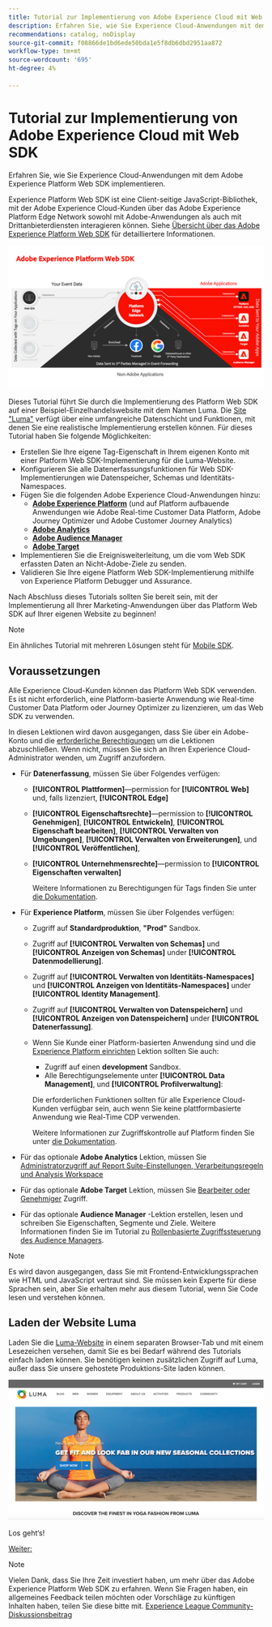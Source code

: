 ```yaml
---
title: Tutorial zur Implementierung von Adobe Experience Cloud mit Web SDK
description: Erfahren Sie, wie Sie Experience Cloud-Anwendungen mit dem Adobe Experience Platform Web SDK implementieren.
recommendations: catalog, noDisplay
source-git-commit: f08866de1bd6ede50bda1e5f8db6dbd2951aa872
workflow-type: tm+mt
source-wordcount: '695'
ht-degree: 4%

---
```


# Tutorial zur Implementierung von Adobe Experience Cloud mit Web SDK

Erfahren Sie, wie Sie Experience Cloud-Anwendungen mit dem Adobe Experience Platform Web SDK implementieren.

Experience Platform Web SDK ist eine Client-seitige JavaScript-Bibliothek, mit der Adobe Experience Cloud-Kunden über das Adobe Experience Platform Edge Network sowohl mit Adobe-Anwendungen als auch mit Drittanbieterdiensten interagieren können. Siehe [Übersicht über das Adobe Experience Platform Web SDK](https://experienceleague.adobe.com/docs/experience-platform/edge/home.html?lang=de) für detailliertere Informationen.

![Experience Platform Web SDK-Architektur](assets/dc-websdk.png)

Dieses Tutorial führt Sie durch die Implementierung des Platform Web SDK auf einer Beispiel-Einzelhandelswebsite mit dem Namen Luma. Die [Site &quot;Luma&quot;](https://luma.enablementadobe.com/content/luma/us/en.html) verfügt über eine umfangreiche Datenschicht und Funktionen, mit denen Sie eine realistische Implementierung erstellen können. Für dieses Tutorial haben Sie folgende Möglichkeiten:

* Erstellen Sie Ihre eigene Tag-Eigenschaft in Ihrem eigenen Konto mit einer Platform Web SDK-Implementierung für die Luma-Website.
* Konfigurieren Sie alle Datenerfassungsfunktionen für Web SDK-Implementierungen wie Datenspeicher, Schemas und Identitäts-Namespaces.
* Fügen Sie die folgenden Adobe Experience Cloud-Anwendungen hinzu:
   * **[Adobe Experience Platform](setup-experience-platform.md)** (und auf Platform aufbauende Anwendungen wie Adobe Real-time Customer Data Platform, Adobe Journey Optimizer und Adobe Customer Journey Analytics)
   * **[Adobe Analytics](setup-analytics.md)**
   * **[Adobe Audience Manager](setup-audience-manager.md)**
   * **[Adobe Target](setup-target.md)**
* Implementieren Sie die Ereignisweiterleitung, um die vom Web SDK erfassten Daten an Nicht-Adobe-Ziele zu senden.
* Validieren Sie Ihre eigene Platform Web SDK-Implementierung mithilfe von Experience Platform Debugger und Assurance.

Nach Abschluss dieses Tutorials sollten Sie bereit sein, mit der Implementierung all Ihrer Marketing-Anwendungen über das Platform Web SDK auf Ihrer eigenen Website zu beginnen!


>[!NOTE]
>
>Ein ähnliches Tutorial mit mehreren Lösungen steht für [Mobile SDK](../tutorial-mobile-sdk/overview.md).

## Voraussetzungen

Alle Experience Cloud-Kunden können das Platform Web SDK verwenden. Es ist nicht erforderlich, eine Platform-basierte Anwendung wie Real-time Customer Data Platform oder Journey Optimizer zu lizenzieren, um das Web SDK zu verwenden.

In diesen Lektionen wird davon ausgegangen, dass Sie über ein Adobe-Konto und die [erforderliche Berechtigungen](configure-permissions.md) um die Lektionen abzuschließen. Wenn nicht, müssen Sie sich an Ihren Experience Cloud-Administrator wenden, um Zugriff anzufordern.

* Für **Datenerfassung**, müssen Sie über Folgendes verfügen:
   * **[!UICONTROL Plattformen]**—permission for **[!UICONTROL Web]** und, falls lizenziert, **[!UICONTROL Edge]**
   * **[!UICONTROL Eigenschaftsrechte]**—permission to **[!UICONTROL Genehmigen]**, **[!UICONTROL Entwickeln]**, **[!UICONTROL Eigenschaft bearbeiten]**, **[!UICONTROL Verwalten von Umgebungen]**, **[!UICONTROL Verwalten von Erweiterungen]**, und **[!UICONTROL Veröffentlichen]**,
   * **[!UICONTROL Unternehmensrechte]**—permission to **[!UICONTROL Eigenschaften verwalten]**

     Weitere Informationen zu Berechtigungen für Tags finden Sie unter [die Dokumentation](https://experienceleague.adobe.com/docs/experience-platform/tags/admin/user-permissions.html?lang=de).

* Für **Experience Platform**, müssen Sie über Folgendes verfügen:

   * Zugriff auf **Standardproduktion**, **&quot;Prod&quot;** Sandbox.
   * Zugriff auf **[!UICONTROL Verwalten von Schemas]** und **[!UICONTROL Anzeigen von Schemas]** under **[!UICONTROL Datenmodellierung]**.
   * Zugriff auf **[!UICONTROL Verwalten von Identitäts-Namespaces]** und **[!UICONTROL Anzeigen von Identitäts-Namespaces]** under **[!UICONTROL Identity Management]**.
   * Zugriff auf **[!UICONTROL Verwalten von Datenspeichern]** und **[!UICONTROL Anzeigen von Datenspeichern]** under **[!UICONTROL Datenerfassung]**.
   * Wenn Sie Kunde einer Platform-basierten Anwendung sind und die [Experience Platform einrichten](setup-experience-platform.md) Lektion sollten Sie auch:
      * Zugriff auf einen **development** Sandbox.
      * Alle Berechtigungselemente unter **[!UICONTROL Data Management]**, und **[!UICONTROL Profilverwaltung]**:

     Die erforderlichen Funktionen sollten für alle Experience Cloud-Kunden verfügbar sein, auch wenn Sie keine plattformbasierte Anwendung wie Real-Time CDP verwenden.

     Weitere Informationen zur Zugriffskontrolle auf Platform finden Sie unter [die Dokumentation](https://experienceleague.adobe.com/docs/experience-platform/access-control/home.html?lang=de).

* Für das optionale **Adobe Analytics** Lektion, müssen Sie [Administratorzugriff auf Report Suite-Einstellungen, Verarbeitungsregeln und Analysis Workspace](https://experienceleague.adobe.com/docs/analytics/admin/admin-console/home.html?lang=de)

* Für das optionale **Adobe Target** Lektion, müssen Sie [Bearbeiter oder Genehmiger](https://experienceleague.adobe.com/docs/target/using/administer/manage-users/enterprise/properties-overview.html#section_8C425E43E5DD4111BBFC734A2B7ABC80) Zugriff.

* Für das optionale **Audience Manager** -Lektion erstellen, lesen und schreiben Sie Eigenschaften, Segmente und Ziele. Weitere Informationen finden Sie im Tutorial zu [Rollenbasierte Zugriffssteuerung des Audience Managers](https://experienceleague.adobe.com/docs/audience-manager-learn/tutorials/setup-and-admin/user-management/setting-permissions-with-role-based-access-control.html?lang=en).


>[!NOTE]
>
>Es wird davon ausgegangen, dass Sie mit Frontend-Entwicklungssprachen wie HTML und JavaScript vertraut sind. Sie müssen kein Experte für diese Sprachen sein, aber Sie erhalten mehr aus diesem Tutorial, wenn Sie Code lesen und verstehen können.

## Laden der Website Luma

Laden Sie die [Luma-Website](https://luma.enablementadobe.com/content/luma/us/en.html) in einem separaten Browser-Tab und mit einem Lesezeichen versehen, damit Sie es bei Bedarf während des Tutorials einfach laden können. Sie benötigen keinen zusätzlichen Zugriff auf Luma, außer dass Sie unsere gehostete Produktions-Site laden können.

[![Luma-Website](assets/old-overview-luma.png)](https://luma.enablementadobe.com/content/luma/us/en.html)

Los geht‘s!

[Weiter: ](configure-schemas.md)

>[!NOTE]
>
>Vielen Dank, dass Sie Ihre Zeit investiert haben, um mehr über das Adobe Experience Platform Web SDK zu erfahren. Wenn Sie Fragen haben, ein allgemeines Feedback teilen möchten oder Vorschläge zu künftigen Inhalten haben, teilen Sie diese bitte mit. [Experience League Community-Diskussionsbeitrag](https://experienceleaguecommunities.adobe.com/t5/adobe-experience-platform-launch/tutorial-discussion-implement-adobe-experience-cloud-with-web/td-p/444996)
